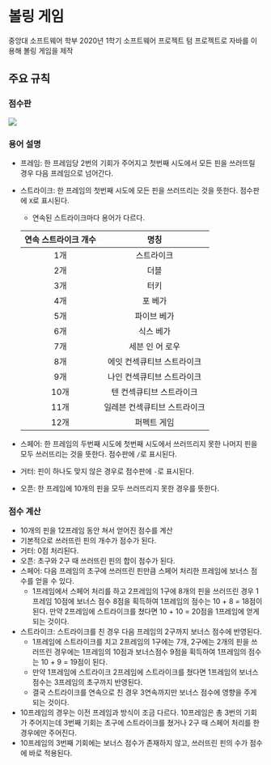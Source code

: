 # 볼링 게임

중앙대 소프트웨어 학부 2020년 1학기 소프트웨어 프로젝트 텀 프로젝트로 자바를 이용해 볼링 게임을 제작

## 주요 규칙

### 점수판
<img src="https://mblogthumb-phinf.pstatic.net/20130630_30/lifesewon_1372584267266CBgk9_JPEG/%BA%BC%B8%B5%C1%A1%BC%F6_%282%29.jpg?type=w2">

### 용어 설명

- 프레임: 한 프레임당 2번의 기회가 주어지고 첫번째 시도에서 모든 핀을 쓰러뜨릴 경우 다음 프레임으로 넘어간다.
- 스트라이크: 한 프레임의 첫번째 시도에 모든 핀을 쓰러뜨리는 것을 뜻한다. 점수판에 `X`로 표시된다.
  - 연속된 스트라이크마다 용어가 다르다.
  
  |연속 스트라이크 개수|명칭|
  |:-----:|:--------------------:|
  |1개|스트라이크|
  |2개|더블|
  |3개|터키|
  |4개|포 베가|
  |5개|파이브 베가|
  |6개|식스 베가|
  |7개|세븐 인 어 로우|
  |8개|에잇 컨섹큐티브 스트라이크|
  |9개|나인 컨섹큐티브 스트라이크|
  |10개|텐 컨섹큐티브 스트라이크|
  |11개|일레븐 컨섹큐티브 스트라이크|
  |12개|퍼펙트 게임|
- 스페어: 한 프레임의 두번째 시도에 첫번째 시도에서 쓰러뜨리지 못한 나머지 핀을 모두 쓰러뜨리는 것을 뜻한다. 점수판에 `/`로 표시된다.
- 거터: 핀이 하나도 맞지 않은 경우로 점수판에 `-`로 표시된다.
- 오픈: 한 프레임에 10개의 핀을 모두 쓰러뜨리지 못한 경우를 뜻한다.


### 점수 계산

- 10개의 핀을 12프레임 동안 쳐서 얻어진 점수를 계산
- 기본적으로 쓰러뜨린 핀의 개수가 점수가 된다.
- 거터: 0점 처리된다.
- 오픈: 초구와 2구 때 쓰러뜨린 핀의 합이 점수가 된다.
- 스페어: 다음 프레임의 초구에 쓰러뜨린 핀만큼 스페어 처리한 프레임에 보너스 점수를 얻을 수 있다.
  - 1프레임에서 스페어 처리를 하고 2프레임의 1구에 8개의 핀을 쓰러뜨린 경우 1프레임 10점에 보너스 점수 8점을 획득하여 1프레임의 점수는 10 + 8 = 18점이 된다. 만약 2프레임에 스트라이크를 쳤다면 10 + 10 = 20점을 1프레임에 얻게 되는 것이다.
- 스트라이크: 스트라이크를 친 경우 다음 프레임의 2구까지 보너스 점수에 반영된다.
  - 1프레임에 스트라이크를 치고 2프레임의 1구에는 7개, 2구에는 2개의 핀을 쓰러뜨린 경우에는 1프레임의 10점과 보너스점수 9점을 획득하여 1프레임의 점수는 10 + 9 = 19점이 된다.
  - 만약 1프레임에 스트라이크 2프레임에 스트라이크를 쳤다면 1프레임의 보너스 점수는 3프레임의 초구까지 반영된다.
  - 결국 스트라이크를 연속으로 친 경우 3연속까지만 보너스 점수에 영향을 주게 되는 것이다.
- 10프레임의 경우는 이전 프레임과 방식이 조금 다르다. 10프레임은 총 3번의 기회가 주어지는데 3번째 기회는 초구에 스트라이크를 쳤거나 2구 때 스페어 처리를 한 경우에만 주어진다.
- 10프레임의 3번째 기회에는 보너스 점수가 존재하지 않고, 쓰러뜨린 핀의 수가 점수에 바로 적용된다.
  
